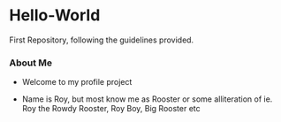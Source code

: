 # Hello-World
First Repository, following the guidelines provided. 


### About Me 

- Welcome to my profile project
 
- Name is Roy, but most know me as Rooster or some alliteration of ie. Roy the Rowdy Rooster, Roy Boy, Big Rooster etc
